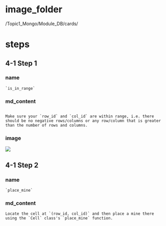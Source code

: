 # image_folder
/Topic1_Mongo/Module_DB/cards/

# steps

## 4-1 Step 1
### name
```
`is_in_range`
```
### md_content
```

Make sure your `row_id` and `col_id` are within range, i.e. there should be no negative rows/columns or any row/column that is greater than the number of rows and columns. 
```
### image
<img src="https://miro.medium.com/max/2800/1*YGqJ07vnmji4hn9RzIbsmg.png">

## 4-1 Step 2
### name
```
`place_mine`
```
### md_content
```
Locate the cell at `(row_id, col_id)` and then place a mine there using the `Cell` class's `place_mine` function.
```


